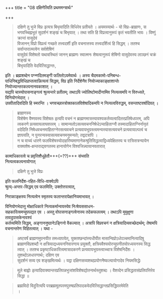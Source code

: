 +++
title = "08 दक्षिणेत्विति प्रथममन्त्रार्थः"

+++

> दक्षिणे तु भुजे विप्रः इत्यत्र बिभृयादिति विधिरेव प्रतीयते । अयमस्यार्थः - यो विप्रः-ब्राह्मणः, स भगवच्चिह्नभूतं सुदर्शनं शङ्खं च बिभृयात् । तथा सति हि विप्रत्वानुरूपं कृतं भवतीति भावः । 
> विष्णुं क्रान्तं वासुदेवं  
विजानन् विप्रो विप्रत्वं गच्छते तत्त्वदर्शी इति वचनात्तस्य तत्त्वदर्शित्वं हि सिद्धम् । ततश्च सर्वान्तरात्मत्वेन सर्वशेषिणं  
वासुदेवं विशेषतो यथावस्थितं जानन् ब्राह्मणः स्वात्मनः शेषत्वानुरूपं शेषिणो वासुदेवस्य लाञ्छनं चक्रं शङ्खं च  
बिभृयादिति वेदवित्सिद्धान्तः,

इति । ब्रह्मशब्देन पग्न्णदितमङ्गी फलितोऽयमेवार्थः । अस्य चैदमकामो-पनिबन्ध-  
पाधिनिबद्धविधिप्राप्तत्वान्नित्यत्वं सिद्धम्, विप्र इति निर्देशेनैव नियोज्याकाङ्क्षाशान्तेः नियोज्यान्तरकल्पनानवकाशात् ।  
यद्यपि चास्योपासनाङ्गत्वं श्रुत्यन्तरे प्रतीतम्; तथाऽपि ज्योतिष्टोमादीनामिव नित्यत्वमपि न विरुध्यते, विनियोगभेदात् ।  
उपवीतादिवदिति हि स्मरन्ति । भगवच्छास्त्रोक्तकालविशेषादिकमपि न नित्यत्वविरुद्धम्, वसन्ताष्टवर्षादिवत् । 
> ब्राह्मणस्य  
विशेषेण वैष्णवस्य विशेषतः इत्यपि वचनं न ब्राह्मणमात्रस्यावश्यकर्तव्यत्वादितरप्रतिषेधपरम्, अपि त्वकरणे प्रत्यवायलाघवपरम् । सामान्यतोऽसत्यवचननिषेधेऽप्याहिताग्नौ 
> तस्मादाहिताग्निर्नानृतं वदेदिति निषेधवचनमाहिताग्नेरसत्यवचने प्रत्यवायभूयस्त्वमन्यस्यासत्यवचने प्रत्यवायाल्पत्वं च ज्ञापयति, न पुनरन्यस्यासत्यवचनमनुमन्यते; तद्वदत्रापि ।  
न च वाच्यं धारणे फलविशेषस्योदाहरिष्यमाणानेकश्रुतिसिद्धत्वाद्विध्यपेक्षितस्य च रात्रिसत्रन्यायेन वाक्यशेष-क्षन्तराद्यवगतस्य हानायोगेन विश्वजिन्न्यायानवतारात्  

कामाधिकारत्वे च प्रवृत्तिशैधूहेतौ+++(=??)+++ संभवति  
नित्यत्वकल्पनायोगात्  

> दक्षिणे तु भुजे विप्रः 

इति फलनिर्देश-रहित-विधि-वाक्येऽपि  
श्रुत्य्-अन्तर-सिद्धम् एव फलमिति; उक्तोत्तरत्वात्,  

निराकाङ्क्षस्य नित्यत्वेन स्मृतस्य फलान्तरापेक्षानियमाभावत् । 

विनियोगभेदात्तु मोक्षाधिकारे नित्यकर्मान्वयस्येव निःश्रेयससाधन-  
सहकारित्वमप्युपपद्यत एव । अस्तु वोपासनाङ्गत्वेनास्य तदेकफलत्वम् । तथाऽपि मुमुक्षुणा तावदुपासकेनावश्यं  
कर्तव्यमिति सिद्धम्, अङ्गाननुष्ठानेऽङ्गिनो वैकल्यात् । अत्रापि विप्रवचनं न क्षत्रियादिव्यवच्छेदार्थम्; तेषामपि  
वचनान्तरेण विहितत्वात् । यथा - 
> अष्टवर्षं ब्राह्मणमुपनयीत तमध्यापयेत्, 
> युक्तश्छन्दांस्यधीयीत मासान्विप्रोऽर्धपञ्चमानित्यादिषु ब्राह्मणविप्रशब्दौ न क्षत्रियाद्यध्ययननिवारणाय प्रयुक्तौ, क्षत्रियवैश्ययोरप्युपनीतयोरध्ययनस्य सिद्ध  
त्वात् । ततश्च प्रकृष्टाधिकारित्वमात्रादकरणे प्रत्यवायभूयस्त्वाच्चात्र विशेषनिर्देशः । तुशब्दोऽवधारणार्थः; दक्षिण एव  
सुदर्शनं सव्य एव शङ्खमित्यर्थः । यद्वा दक्षिणसव्यशब्दप्रयोगनैष्फल्यायोगादेव नियमसिद्धेः  

> मूले बाह्वोः इत्यादिवाक्यान्तरप्रतिपन्नभुजांशविशेषद्योतनार्थस्तुशब्दः । वैशव्देन प्रसिद्धतासंप्रतिपत्तिरेव सिद्धा ॥  

> ब्रह्मविदो विदुरित्यपि परब्रह्ममूतपरमपुरुषप्रतिपादकवेदवित्सिद्धान्तप्रसिद्धिपरमेवेति  
।